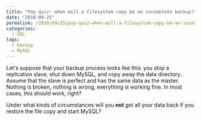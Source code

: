 ```yaml
---
title: "Pop quiz: when will a filesystem copy be an incomplete backup?"
date: "2010-09-25"
permalink: /2010/09/25/pop-quiz-when-will-a-filesystem-copy-be-an-incomplete-backup/
categories:
  - SQL
tags:
  - backup
  - MySQL
---
```

Let's suppose that your backup process looks like this: you stop a replication slave, shut down MySQL, and copy away the data directory. Assume that the slave is perfect and has the same data as the master. Nothing is broken, nothing is wrong, everything is working fine. In most cases, this should work, right?

Under what kinds of circumstances will you **not** get all your data back if you restore the file copy and start MySQL?
